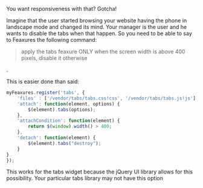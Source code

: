 You want responsiveness with that? Gotcha!

Imagine that the user started browsing your website having the phone in landscape mode and changed its mind. Your manager is the user and he wants to disable the tabs when that happen. So you need to be able to say to Feaxures the following command:

<blockquote>apply the tabs feaxure ONLY when the screen width is above 400 pixels, disable it otherwise</blockquote>.

This is easier done than said:
```js
myFeaxures.register('tabs', {
	'files' : ['/vendor/tabs/tabs.css!css', '/vendor/tabs/tabs.js!js'],
	'attach': function(element, options) {
		$(element).tabs(options);
	},
	'attachCondition': function(element) {
		return $(window).width() > 400;
	},
	'detach': function(element) {
		$(element).tabs("destroy");
	}
}
});
```
<div class="alert">This works for the tabs widget because the jQuery UI library allows for this possibility. Your particular tabs library may not have this option</div>